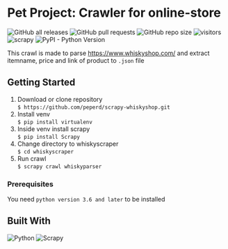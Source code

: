 # Pet Project: Crawler for online-store
![GitHub all releases](https://img.shields.io/github/downloads/peperd/scrapy-whiskyshop/total?logo=Github)
![GitHub pull requests](https://img.shields.io/github/issues-pr/peperd/scrapy-whiskyshop?logo=GIthub)
![GitHub repo size](https://img.shields.io/github/repo-size/peperd/scrapy-whiskyshop?logo=Github)
![visitors](https://visitor-badge.glitch.me/badge?page_id=https://github.com/peperd/scrapy-whiskyshop&left_color=green&right_color=red)
![scrapy](https://img.shields.io/badge/-scrapy-090909??style=plastic&logo=scrapy)
![PyPI - Python Version](https://img.shields.io/pypi/pyversions/scrapy) 


This crawl is made to parse https://www.whiskyshop.com/ and extract 
itemname, price and link of product to `.json` file
## Getting Started

1. Download or clone repository </br> `$ https://github.com/peperd/scrapy-whiskyshop.git`
2. Install venv </br> `$ pip install virtualenv`
3. Inside venv install scrapy </br> `$ pip install Scrapy`
4. Change directory to whiskyscraper </br> `$ cd whiskyscraper`
5. Run crawl </br> `$ scrapy crawl whiskyparser`


### Prerequisites
You need `python version 3.6 and later` to be installed

## Built With

![Python](https://img.shields.io/badge/Python-3.9-<COLOR>??style=for-the-badge&logo=python)
![Scrapy](https://img.shields.io/badge/scrapy-2.5.1-red??style=for-the-badge&logo=scrapy)